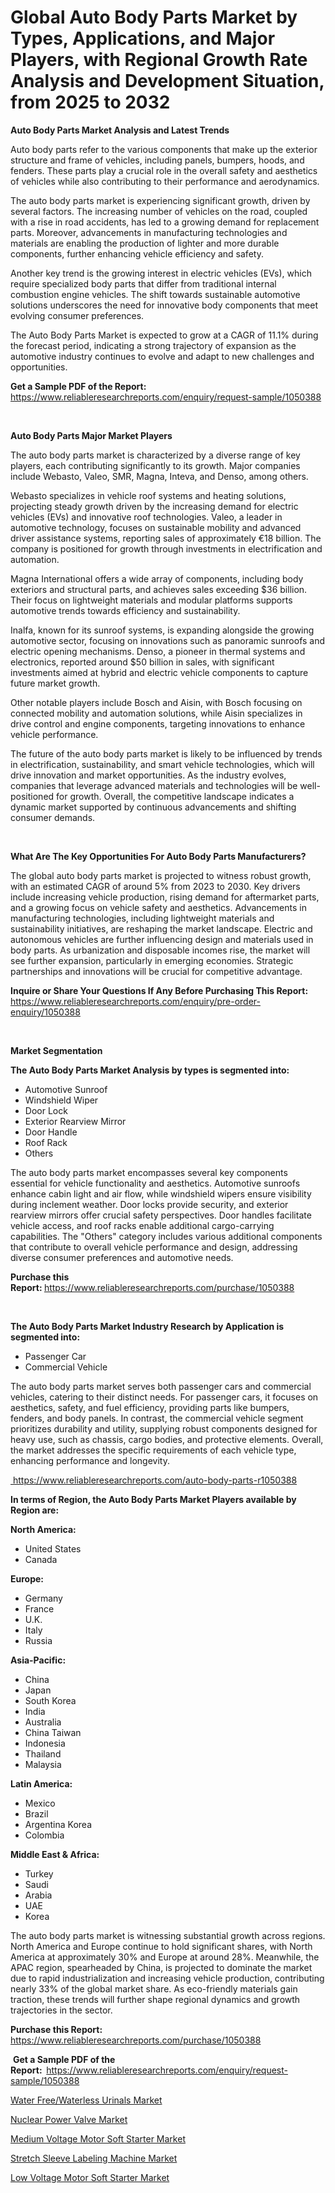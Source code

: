 <p><h1>Global Auto Body Parts Market by Types, Applications, and Major Players, with Regional Growth Rate Analysis and Development Situation, from 2025 to 2032</h1></p><p><strong>Auto Body Parts Market Analysis and Latest Trends</strong></p>
<p><p>Auto body parts refer to the various components that make up the exterior structure and frame of vehicles, including panels, bumpers, hoods, and fenders. These parts play a crucial role in the overall safety and aesthetics of vehicles while also contributing to their performance and aerodynamics. </p><p>The auto body parts market is experiencing significant growth, driven by several factors. The increasing number of vehicles on the road, coupled with a rise in road accidents, has led to a growing demand for replacement parts. Moreover, advancements in manufacturing technologies and materials are enabling the production of lighter and more durable components, further enhancing vehicle efficiency and safety. </p><p>Another key trend is the growing interest in electric vehicles (EVs), which require specialized body parts that differ from traditional internal combustion engine vehicles. The shift towards sustainable automotive solutions underscores the need for innovative body components that meet evolving consumer preferences. </p><p>The Auto Body Parts Market is expected to grow at a CAGR of 11.1% during the forecast period, indicating a strong trajectory of expansion as the automotive industry continues to evolve and adapt to new challenges and opportunities.</p></p>
<p><strong>Get a Sample PDF of the Report:&nbsp;</strong> <a href="https://www.reliableresearchreports.com/enquiry/request-sample/1050388?utm_campaign=3025&utm_medium=2&utm_source=Github&utm_content=ia&utm_term=30032025&utm_id=auto-body-parts">https://www.reliableresearchreports.com/enquiry/request-sample/1050388</a></p>
<p>&nbsp;</p>
<p><strong>Auto Body Parts Major Market Players</strong></p>
<p><p>The auto body parts market is characterized by a diverse range of key players, each contributing significantly to its growth. Major companies include Webasto, Valeo, SMR, Magna, Inteva, and Denso, among others.</p><p>Webasto specializes in vehicle roof systems and heating solutions, projecting steady growth driven by the increasing demand for electric vehicles (EVs) and innovative roof technologies. Valeo, a leader in automotive technology, focuses on sustainable mobility and advanced driver assistance systems, reporting sales of approximately €18 billion. The company is positioned for growth through investments in electrification and automation.</p><p>Magna International offers a wide array of components, including body exteriors and structural parts, and achieves sales exceeding $36 billion. Their focus on lightweight materials and modular platforms supports automotive trends towards efficiency and sustainability. </p><p>Inalfa, known for its sunroof systems, is expanding alongside the growing automotive sector, focusing on innovations such as panoramic sunroofs and electric opening mechanisms. Denso, a pioneer in thermal systems and electronics, reported around $50 billion in sales, with significant investments aimed at hybrid and electric vehicle components to capture future market growth.</p><p>Other notable players include Bosch and Aisin, with Bosch focusing on connected mobility and automation solutions, while Aisin specializes in drive control and engine components, targeting innovations to enhance vehicle performance.</p><p>The future of the auto body parts market is likely to be influenced by trends in electrification, sustainability, and smart vehicle technologies, which will drive innovation and market opportunities. As the industry evolves, companies that leverage advanced materials and technologies will be well-positioned for growth. Overall, the competitive landscape indicates a dynamic market supported by continuous advancements and shifting consumer demands.</p></p>
<p>&nbsp;</p>
<p><strong>What Are The Key Opportunities For Auto Body Parts Manufacturers?</strong></p>
<p><p>The global auto body parts market is projected to witness robust growth, with an estimated CAGR of around 5% from 2023 to 2030. Key drivers include increasing vehicle production, rising demand for aftermarket parts, and a growing focus on vehicle safety and aesthetics. Advancements in manufacturing technologies, including lightweight materials and sustainability initiatives, are reshaping the market landscape. Electric and autonomous vehicles are further influencing design and materials used in body parts. As urbanization and disposable incomes rise, the market will see further expansion, particularly in emerging economies. Strategic partnerships and innovations will be crucial for competitive advantage.</p></p>
<p><strong>Inquire or Share Your Questions If Any Before Purchasing This Report:</strong> <a href="https://www.reliableresearchreports.com/enquiry/pre-order-enquiry/1050388?utm_campaign=3025&utm_medium=2&utm_source=Github&utm_content=ia&utm_term=30032025&utm_id=auto-body-parts">https://www.reliableresearchreports.com/enquiry/pre-order-enquiry/1050388</a></p>
<p>&nbsp;</p>
<p><strong>Market Segmentation</strong></p>
<p><strong>The Auto Body Parts Market Analysis by types is segmented into:</strong></p>
<p><ul><li>Automotive Sunroof</li><li>Windshield Wiper</li><li>Door Lock</li><li>Exterior Rearview Mirror</li><li>Door Handle</li><li>Roof Rack</li><li>Others</li></ul></p>
<p><p>The auto body parts market encompasses several key components essential for vehicle functionality and aesthetics. Automotive sunroofs enhance cabin light and air flow, while windshield wipers ensure visibility during inclement weather. Door locks provide security, and exterior rearview mirrors offer crucial safety perspectives. Door handles facilitate vehicle access, and roof racks enable additional cargo-carrying capabilities. The "Others" category includes various additional components that contribute to overall vehicle performance and design, addressing diverse consumer preferences and automotive needs.</p></p>
<p><strong>Purchase this Report:&nbsp;</strong><a href="https://www.reliableresearchreports.com/purchase/1050388?utm_campaign=3025&utm_medium=2&utm_source=Github&utm_content=ia&utm_term=30032025&utm_id=auto-body-parts">https://www.reliableresearchreports.com/purchase/1050388</a></p>
<p>&nbsp;</p>
<p><strong>The Auto Body Parts Market Industry Research by Application is segmented into:</strong></p>
<p><ul><li>Passenger Car</li><li>Commercial Vehicle</li></ul></p>
<p><p>The auto body parts market serves both passenger cars and commercial vehicles, catering to their distinct needs. For passenger cars, it focuses on aesthetics, safety, and fuel efficiency, providing parts like bumpers, fenders, and body panels. In contrast, the commercial vehicle segment prioritizes durability and utility, supplying robust components designed for heavy use, such as chassis, cargo bodies, and protective elements. Overall, the market addresses the specific requirements of each vehicle type, enhancing performance and longevity.</p></p>
<p><a href="https://www.reliableresearchreports.com/auto-body-parts-r1050388?utm_campaign=3025&utm_medium=2&utm_source=Github&utm_content=ia&utm_term=30032025&utm_id=auto-body-parts">&nbsp;https://www.reliableresearchreports.com/auto-body-parts-r1050388</a></p>
<p><strong>In terms of Region, the Auto Body Parts Market Players available by Region are:</strong></p>
<p>
    <p> <strong> North America: </strong>
        <ul>
            <li>United States</li>
            <li>Canada</li>
        </ul>
        </p> 
    <p> <strong> Europe: </strong>
        <ul>
            <li>Germany</li>
            <li>France</li>
            <li>U.K.</li>
            <li>Italy</li>
            <li>Russia</li>
        </ul>
        </p> 
    <p> <strong> Asia-Pacific: </strong>
        <ul>
            <li>China</li>
            <li>Japan</li>
            <li>South Korea</li>
            <li>India</li>
            <li>Australia</li>
            <li>China Taiwan</li>
            <li>Indonesia</li>
            <li>Thailand</li>
            <li>Malaysia</li>
        </ul>
        </p> 
    <p> <strong> Latin America: </strong>
        <ul>
            <li>Mexico</li>
            <li>Brazil</li>
            <li>Argentina Korea</li>
            <li>Colombia</li>
        </ul>
        </p> 
    <p> <strong> Middle East & Africa: </strong>
        <ul>
            <li>Turkey</li>
            <li>Saudi</li>
            <li>Arabia</li>
            <li>UAE</li>
            <li>Korea</li>
        </ul>
    </p>
    </p>
<p><p>The auto body parts market is witnessing substantial growth across regions. North America and Europe continue to hold significant shares, with North America at approximately 30% and Europe at around 28%. Meanwhile, the APAC region, spearheaded by China, is projected to dominate the market due to rapid industrialization and increasing vehicle production, contributing nearly 33% of the global market share. As eco-friendly materials gain traction, these trends will further shape regional dynamics and growth trajectories in the sector.</p></p>
<p><strong>Purchase this Report: </strong><a href="https://www.reliableresearchreports.com/purchase/1050388?utm_campaign=3025&utm_medium=2&utm_source=Github&utm_content=ia&utm_term=30032025&utm_id=auto-body-parts">https://www.reliableresearchreports.com/purchase/1050388</a></p>
<p>&nbsp;<strong>Get a Sample PDF of the Report:&nbsp;&nbsp;</strong><a href="https://www.reliableresearchreports.com/enquiry/request-sample/1050388?utm_campaign=3025&utm_medium=2&utm_source=Github&utm_content=ia&utm_term=30032025&utm_id=auto-body-parts">https://www.reliableresearchreports.com/enquiry/request-sample/1050388</a></p>
<p><strong></strong></p>
<p><p><a href="https://www.linkedin.com/pulse/future-trends-global-water-freewaterless-urinals-market-tcwte?utm_campaign=3025&utm_medium=2&utm_source=Github&utm_content=ia&utm_term=30032025&utm_id=auto-body-parts">Water Free/Waterless Urinals Market</a></p><p><a href="https://www.linkedin.com/pulse/nuclear-power-valve-market-size-set-grow-rapidly-over-q0dse?utm_campaign=3025&utm_medium=2&utm_source=Github&utm_content=ia&utm_term=30032025&utm_id=auto-body-parts">Nuclear Power Valve Market</a></p><p><a href="https://www.linkedin.com/pulse/analysis-forecast-growing-demand-medium-voltage-motor-soft-starter-y1e0e?utm_campaign=3025&utm_medium=2&utm_source=Github&utm_content=ia&utm_term=30032025&utm_id=auto-body-parts">Medium Voltage Motor Soft Starter Market</a></p><p><a href="https://www.linkedin.com/pulse/comprehensive-study-stretch-sleeve-labeling-machine-market-eqnre?utm_campaign=3025&utm_medium=2&utm_source=Github&utm_content=ia&utm_term=30032025&utm_id=auto-body-parts">Stretch Sleeve Labeling Machine Market</a></p><p><a href="https://www.linkedin.com/pulse/low-voltage-motor-soft-starter-market-growth-analysis-regions-teh3e?utm_campaign=3025&utm_medium=2&utm_source=Github&utm_content=ia&utm_term=30032025&utm_id=auto-body-parts">Low Voltage Motor Soft Starter Market</a></p></p>